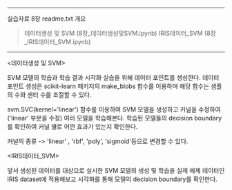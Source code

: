 ﻿---------------------------------------------------------------------------------

실습자료 8장 readme.txt 개요

> 데이터생성 및 SVM (8장_데이터생성및SVM.ipynb)
> IRIS데이터_SVM (8장_IRIS데이터_SVM.ipynb)

---------------------------------------------------------------------------------



<데이터생성 및 SVM>

SVM 모델의 학습과 학습 결과 시각화 실습을 위해 데이터 포인트를 생성한다.
데이터 포인트 생성은 scikit-learn 패키지의 make_blobs 함수를 이용하며 해당 함수는 샘플의 수와 센터 수를 조절할 수 있다.

svm.SVC(kernel='linear') 함수를 이용하여 SVM 모델을 생성하고 커널을 수정하여 ('linear' 부분을 수정) 여러 모델을 학습해본다.
학습된 모델들의 decision boundary를 확인하여 커널 별로 어떤 효과가 있는지 확인한다. 

커널의 종류 -> 'linear' , 'rbf', 'poly', 'sigmoid'등으로 변경할 수 있다.



<IRIS데이터_SVM>

앞서 생성된 데이터를 대상으로 실시한 SVM 모델의 생성 및 학습을 실제 예제 데이터인 IRIS dataset에 적용해보고
시각화를 통해 모델의 decision boundary를 확인한다.
